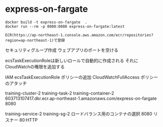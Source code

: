 # express-on-fargate

```
docker build -t express-on-fargate  .
docker run --rm -p 8080:8080 express-on-fargate:latest

ECR(https://ap-northeast-1.console.aws.amazon.com/ecr/repositories?region=ap-northeast-1)で登録
```

セキュリティグループ作成
ウェブアプリのポートを空ける

ecsTaskExecutionRoleは新しいロールで自動的に作成される
それにCloudWatchの権限を追加する

IAM
ecsTaskExecutionRole
ポリシーの追加
CloudWatchFullAccess
ポリシーのアタッチ

training-cluster-2
training-task-2
training-container-2
603713107417.dkr.ecr.ap-northeast-1.amazonaws.com/express-on-fargate
8080

training-service-2
training-sg-2
ロードバランス用のコンテナの選択
8080
リスナー 80:HTTP
